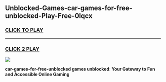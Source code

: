 
## Unblocked-Games-car-games-for-free-unblocked-Play-Free-0lqcx
<h3>
<a href="https://premium76.site?title=car-games-for-free-unblocked&ref=20A">CLICK TO PLAY</a></h3>
<hr>

<h3>
<a href="https://premium76.site?title=car-games-for-free-unblocked&ref=20A">CLICK 2 PLAY</a>
  
</h3>

<a href="https://premium76.site?title=car-games-for-free-unblocked&ref=20A"><img src="https://clearcache.store/games.png"></a>


**car-games-for-free-unblocked games unblocked: Your Gateway to Fun and Accessible Online Gaming**
